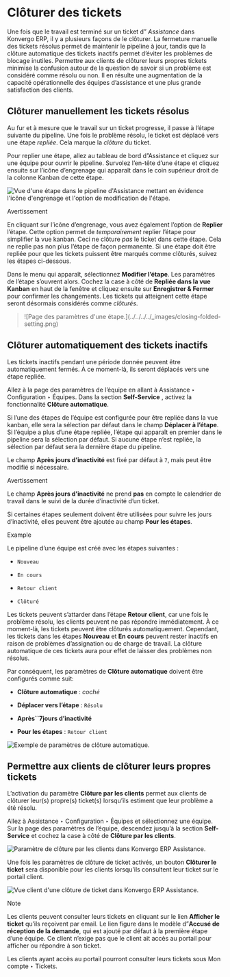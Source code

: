 # Clôturer des tickets

Une fois que le travail est terminé sur un ticket d” _Assistance_ dans Konvergo ERP,
il y a plusieurs façons de le clôturer. La fermeture manuelle des tickets
résolus permet de maintenir le pipeline à jour, tandis que la clôture
automatique des tickets inactifs permet d’éviter les problèmes de blocage
inutiles. Permettre aux clients de clôturer leurs propres tickets minimise la
confusion autour de la question de savoir si un problème est considéré comme
résolu ou non. Il en résulte une augmentation de la capacité opérationnelle
des équipes d’assistance et une plus grande satisfaction des clients.

## Clôturer manuellement les tickets résolus

Au fur et à mesure que le travail sur un ticket progresse, il passe à l’étape
suivante du pipeline. Une fois le problème résolu, le ticket est déplacé vers
une étape _repliée_. Cela marque la _clôture_ du ticket.

Pour replier une étape, allez au tableau de bord d”Assistance et cliquez sur
une équipe pour ouvrir le pipeline. Survolez l’en-tête d’une étape et cliquez
ensuite sur l’icône d’engrenage qui apparaît dans le coin supérieur droit de
la colonne Kanban de cette étape.

![Vue d'une étape dans le pipeline d'Assistance mettant en évidence l'icône
d'engrenage et l'option de modification de
l'étape.](../../../../_images/closing-edit-stage-gear.png) <div class="alert alert-warning">
<p class="alert-title">
Avertissement</p><p>En cliquant sur l’icône d’engrenage, vous avez également l’option de <b>Replier</b> l’étape. Cette option permet de <em>temporairement</em> replier l’étape pour simplifier la vue kanban. Ceci ne clôture <em>pas</em> le ticket dans cette étape. Cela ne replie pas non plus l’étape de façon permanente. Si une étape doit être repliée pour que les tickets puissent être marqués comme clôturés, suivez les étapes ci-dessous.</p>
</div>

Dans le menu qui apparaît, sélectionnez **Modifier l’étape**. Les paramètres
de l’étape s’ouvrent alors. Cochez la case à côté de **Repliée dans la vue
Kanban** en haut de la fenêtre et cliquez ensuite sur **Enregistrer & Fermer**
pour confirmer les changements. Les tickets qui atteignent cette étape seront
désormais considérés comme _clôturés_.

> ![Page des paramètres d'une étape.](../../../../_images/closing-folded-
> setting.png)

## Clôturer automatiquement des tickets inactifs

Les tickets inactifs pendant une période donnée peuvent être automatiquement
fermés. À ce moment-là, ils seront déplacés vers une étape repliée.

Allez à la page des paramètres de l’équipe en allant à Assistance ‣
Configuration ‣ Équipes. Dans la section **Self-Service** , activez la
fonctionnalité **Clôture automatique**.

Si l’une des étapes de l’équipe est configurée pour être repliée dans la vue
kanban, elle sera la sélection par défaut dans le champ **Déplacer à
l’étape**. Si l’équipe a plus d’une étape repliée, l’étape qui apparaît en
premier dans le pipeline sera la sélection par défaut. Si aucune étape n’est
repliée, la sélection par défaut sera la dernière étape du pipeline.

Le champ **Après jours d’inactivité** est fixé par défaut à `7`, mais peut
être modifié si nécessaire.

<div class="alert alert-warning">
<p class="alert-title">
Avertissement</p><p>Le champ <b>Après jours d’inactivité</b> ne prend <b>pas</b> en compte le calendrier de travail dans le suivi de la durée d’inactivité d’un ticket.</p>
</div>

Si certaines étapes seulement doivent être utilisées pour suivre les jours
d’inactivité, elles peuvent être ajoutée au champ **Pour les étapes**.

<div class="alert alert-success">
<p class="alert-title">
Example</p><p>Le pipeline d’une équipe est créé avec les étapes suivantes :</p>
<ul>
<li><p><code>Nouveau</code></p></li>
<li><p><code>En cours</code></p></li>
<li><p><code>Retour client</code></p></li>
<li><p><code>Clôturé</code></p></li>
</ul>
<p>Les tickets peuvent s’attarder dans l’étape <b>Retour client</b>, car une fois le problème résolu, les clients peuvent ne pas répondre immédiatement. À ce moment-là, les tickets peuvent être clôturés automatiquement. Cependant, les tickets dans les étapes <b>Nouveau</b> et <b>En cours</b> peuvent rester inactifs en raison de problèmes d’assignation ou de charge de travail. La clôture automatique de ces tickets aura pour effet de laisser des problèmes non résolus.</p>
<p>Par conséquent, les paramètres de <b>Clôture automatique</b> doivent être configurés comme suit:</p>
<ul>
<li><p><b>Clôture automatique</b> : <em>coché</em></p></li>
<li><p><b>Déplacer vers l’étape</b> : <code>Résolu</code></p></li>
<li><p><b>Après``7</b><b>jours d’inactivité</b></p></li>
<li><p><b>Pour les étapes</b> : <code>Retour client</code></p></li>
</ul>
<img alt="Exemple de paramètres de clôture automatique." class="align-center" src="../../../../_images/closing-automatic-settings-example.png"/>
</div>

## Permettre aux clients de clôturer leurs propres tickets

L’activation du paramètre **Clôture par les clients** permet aux clients de
clôturer leur(s) propre(s) ticket(s) lorsqu’ils estiment que leur problème a
été résolu.

Allez à Assistance ‣ Configuration ‣ Équipes et sélectionnez une équipe. Sur
la page des paramètres de l’équipe, descendez jusqu’à la section **Self-
Service** et cochez la case à côté de **Clôture par les clients**.

![Paramètre de clôture par les clients dans Konvergo ERP
Assistance.](../../../../_images/closing-by-customer-setting.png)

Une fois les paramètres de clôture de ticket activés, un bouton **Clôturer le
ticket** sera disponible pour les clients lorsqu’ils consultent leur ticket
sur le portail client.

![Vue client d'une clôture de ticket dans Konvergo ERP
Assistance.](../../../../_images/closing-customer-view.png)
<div class="alert alert-primary">
<p class="alert-title">
Note</p><p>Les clients peuvent consulter leurs tickets en cliquant sur le lien <b>Afficher le ticket</b> qu’ils reçoivent par email. Le lien figure dans le modèle d”<b>Accusé de réception de la demande</b>, qui est ajouté par défaut à la première étape d’une équipe. Ce client n’exige pas que le client ait accès au portail pour afficher ou répondre à son ticket.</p>
<p>Les clients ayant accès au portail pourront consulter leurs tickets sous Mon compte ‣ Tickets.</p>
</div>

